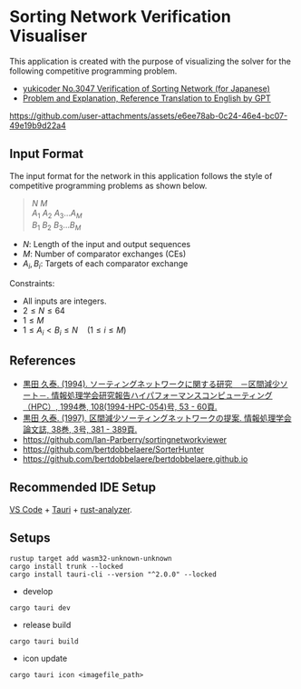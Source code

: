 # Sorting Network Verification Visualiser

This application is created with the purpose of visualizing the solver for the following competitive programming problem.

- [yukicoder No.3047 Verification of Sorting Network (for Japanese)](https://yukicoder.me/problems/11776) 
- [Problem and Explanation, Reference Translation to English by GPT](https://gist.github.com/mizar/dbed8f81e1b9f483eaf12dd22a50e3a9)

https://github.com/user-attachments/assets/e6ee78ab-0c24-46e4-bc07-49e19b9d22a4

## Input Format

The input format for the network in this application follows the style of competitive programming problems as shown below.

> $N\ M$<br>
> $A_1\ A_2\ A_3 \dots A_M$<br>
> $B_1\ B_2\ B_3 \dots B_M$<br>

- $N:$ Length of the input and output sequences
- $M:$ Number of comparator exchanges (CEs)
- $A_i, B_i:$ Targets of each comparator exchange

Constraints:

- All inputs are integers.
- $2\leq N\leq 64$
- $1\leq M$
- $1\leq A_i\lt B_i\leq N\quad(1\leq i\leq M)$

## References

- [黒田 久泰. (1994). ソーティングネットワークに関する研究　－区間減少ソート－. 情報処理学会研究報告ハイパフォーマンスコンピューティング（HPC）, 1994巻, 	108(1994-HPC-054)号, 53 - 60頁.](http://id.nii.ac.jp/1001/00029885/)
- [黒田 久泰. (1997). 区間減少ソーティングネットワークの提案. 情報処理学会論文誌, 38巻, 3号, 381 - 389頁.](http://id.nii.ac.jp/1001/00013442/)
- https://github.com/Ian-Parberry/sortingnetworkviewer
- https://github.com/bertdobbelaere/SorterHunter
- https://github.com/bertdobbelaere/bertdobbelaere.github.io

## Recommended IDE Setup

[VS Code](https://code.visualstudio.com/) + [Tauri](https://marketplace.visualstudio.com/items?itemName=tauri-apps.tauri-vscode) + [rust-analyzer](https://marketplace.visualstudio.com/items?itemName=rust-lang.rust-analyzer).

## Setups

```
rustup target add wasm32-unknown-unknown
cargo install trunk --locked
cargo install tauri-cli --version "^2.0.0" --locked
```

- develop

```
cargo tauri dev
```

- release build

```
cargo tauri build
```

- icon update

```
cargo tauri icon <imagefile_path>
```
